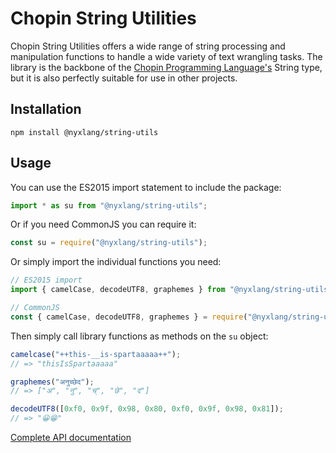 # Chopin String Utilities

Chopin String Utilities offers a wide range of string processing and manipulation functions to handle a wide variety of text wrangling tasks. The library is the backbone of the [Chopin Programming Language's](https://github.com/ChopinLang/ChopinLang) String type, but it is also perfectly suitable for use in other projects.

## Installation

```
npm install @nyxlang/string-utils
```

## Usage

You can use the ES2015 import statement to include the package:

```js
import * as su from "@nyxlang/string-utils";
```

Or if you need CommonJS you can require it:

```js
const su = require("@nyxlang/string-utils");
```

Or simply import the individual functions you need:

```js
// ES2015 import
import { camelCase, decodeUTF8, graphemes } from "@nyxlang/string-utils";

// CommonJS
const { camelCase, decodeUTF8, graphemes } = require("@nyxlang/string-utils");
```

Then simply call library functions as methods on the `su` object:

```js
camelcase("++this-__is-spartaaaaa++");
// => "thisIsSpartaaaaa"

graphemes("अनुच्छेद");
// => ["अ", "नु", "च्", "छे", "द"]

decodeUTF8([0xf0, 0x9f, 0x98, 0x80, 0xf0, 0x9f, 0x98, 0x81]);
// => "😀😁"
```

[Complete API documentation](https://nyxlang.github.io/string-utils/)
